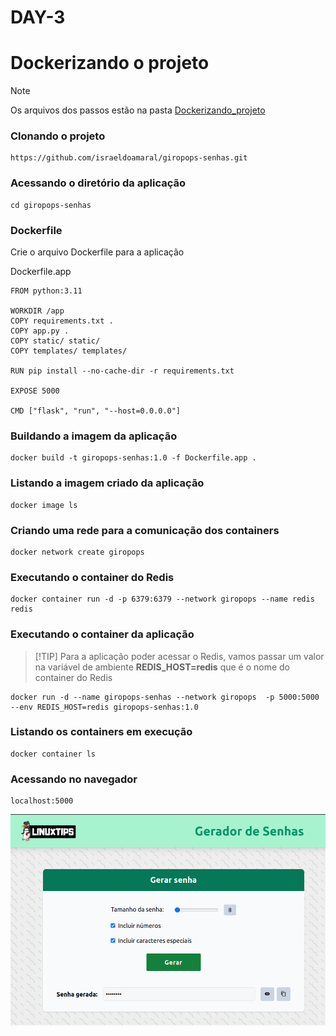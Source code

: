 # DAY-3

# Dockerizando o projeto

> [!NOTE]
Os arquivos dos passos estão na pasta [Dockerizando_projeto](files/Dockerizando_projeto/)


### Clonando o projeto
```
https://github.com/israeldoamaral/giropops-senhas.git
```

### Acessando o diretório da aplicação
```
cd giropops-senhas
```

### Dockerfile
Crie o arquivo Dockerfile para a aplicação

Dockerfile.app
```
FROM python:3.11

WORKDIR /app
COPY requirements.txt .
COPY app.py .
COPY static/ static/
COPY templates/ templates/

RUN pip install --no-cache-dir -r requirements.txt

EXPOSE 5000

CMD ["flask", "run", "--host=0.0.0.0"]
```

### Buildando a imagem da aplicação
```
docker build -t giropops-senhas:1.0 -f Dockerfile.app .
```

### Listando a imagem criado da aplicação
```
docker image ls
```

### Criando uma rede para a comunicação dos containers
```
docker network create giropops
```

### Executando o container do Redis
```
docker container run -d -p 6379:6379 --network giropops --name redis redis
```

### Executando o container da aplicação
> [!TIP] Para a aplicação poder acessar o Redis, vamos passar um valor na variável de ambiente **REDIS_HOST=redis** que é o nome do container do Redis
```
docker run -d --name giropops-senhas --network giropops  -p 5000:5000 --env REDIS_HOST=redis giropops-senhas:1.0
```

### Listando os containers em execução
```
docker container ls
```

### Acessando no navegador
```
localhost:5000
```
![print1](files/Dockerizando_projeto/prints/1.png)

